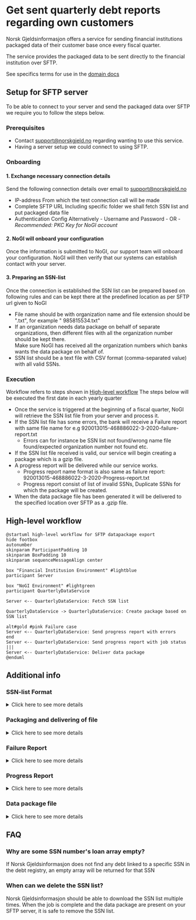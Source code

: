 # Get sent quarterly debt reports regarding own customers

Norsk Gjeldsinformasjon offers a service for sending financial institutions packaged data of their
customer base once every fiscal quarter.

The service provides the packaged data to be sent directly to the financial institution over SFTP.

See specifics terms for use in the [domain docs](https://norskgjeld.atlassian.net/wiki/x/AYBXHQ)

## Setup for SFTP server

To be able to connect to your server and send the packaged data over SFTP we require you to follow
the steps below.

### Prerequisites

* Contact support@norskgjeld.no regarding wanting to use this service.
* Having a server setup we could connect to using SFTP.

### Onboarding

#### 1. Exchange necessary connection details

Send the following connection details over email to support@norskgjeld.no

* IP-address
  From which the test connection call will be made
* Complete SFTP URL
  Including specific folder we shall fetch SSN list and put packaged data file
* Authentication Config
  Alternatively - Username and Password - OR - *Recommended: PKC Key for NoGI account*

#### 2. NoGI will onboard your configuration

Once the information is submitted to NoGI, our support team will onboard your configuration.
NoGI will then verify that our systems can establish contact with your server.

#### 3. Preparing an SSN-list

Once the connection is established the SSN list can be prepared based on following rules
and can be kept there at the predefined location as per SFTP url given to NoGI

* File name should be with organization name and file extension should be ".txt", for example "
  985815534.txt"
* If an organization needs data package on behalf of separate organizations, then different files
  with all the organization number should be kept there.
  </br>Make sure NoGI has received all the organization numbers which banks wants the data package
  on behalf of.
* SSN list should be a text file with CSV format (comma-separated value) with all valid SSNs.

### Execution

Workflow refers to steps shown in [High-level workflow](#high-level-workflow)
The steps below will be executed the first date in each yearly quarter

* Once the service is triggered at the beginning of a fiscal quarter, NoGI will retrieve the SSN
  list file from your server and process it.
* If the SSN list file has some errors, the bank will receive a Failure report with same file name
  for e.g 920013015-468886022-3-2020-failure-report.txt
    * Errors can for instance be SSN list not found/wrong name file found/expected organization
      number not found etc.
* If the SSN list file received is valid, our service will begin creating a package which is a gzip
  file.
* A progress report will be delivered while our service works.
    * Progress report name format is also same as failure report:
      920013015-468886022-3-2020-Progress-report.txt
    * Progress report consist of list of invalid SSNs, Duplicate SSNs for which the package will be
      created.
* When the data package file has been generated it will be delivered to the specified location over
  SFTP as a .gzip file.

## High-level workflow

```plantuml
@startuml high-level workflow for SFTP datapackage export
hide footbox
autonumber
skinparam ParticipantPadding 10
skinparam BoxPadding 10
skinparam sequenceMessageAlign center

box "Financial Institusion Environment" #lightblue
participant Server

box "NoGI Environment" #lightgreen
participant QuarterlyDataService

Server <-- QuarterlyDataService: Fetch SSN list

QuarterlyDataService -> QuarterlyDataService: Create package based on SSN list

alt#gold #pink Failure case
Server <-- QuarterlyDataService: Send progress report with errors
end
Server <-- QuarterlyDataService: Send progress report with job status
|||
Server <-- QuarterlyDataService: Deliver data package
@enduml
```

## Additional info

### SSN-list Format

<details markdown="1">
<summary>Click here to see more details</summary>
There are certain prerequisites for processing of the SSN list:

* File name should correspond with the organization number, and with file extension ".txt", for
  example "985815534.txt"

* If FI needs data on behalf of more than one bank, then one SSN list can be prepared for each
  of them, with correct organization numbers in file names.

* The SSN list is a CSV (comma-separated value) list with valid SSNs (Norwegian personal
  numbers with OR D-Numbers with 11 digits) without duplicates.

</details>

### Packaging and delivering of file

<details markdown="1">
<summary>Click here to see more details</summary>

* Once connection is successfully established, the service will get the SSN list from the SFTP.

* Either a Failure report or a Progress report is sent back. The service will create the data file
  based on the SSN list given by financial institution.

* Once file is ready it will be delivered on the SFTP
  predefined location.

</details>

### Failure Report

<details markdown="1">
<summary>Click here to see more details</summary>
A Failure report is delivered back in the following cases.

* The name of the Failure report file
  ReceiverOrgNumber-OnBehalfOfOrgNumber-month-year-failure-report.txt for e.g. 985815534-
  985815534-3-2020-failure-report.txt

Error which can generate failure report are as follows:

* SSN list not found with Organization number expected/wrong file name

* Invalid organization number file found

</details>

### Progress Report

<details markdown="1">
<summary>Click here to see more details</summary>
After successful connection, the SSN list is fetched. 

* If a correct SSN list is found, then a Progress
  report is delivered back.

* The name of the progress report file format is ReceiverOrgNumber-
  OnBehalfOfOrgNumber-month-year-progress-report.txt for e.g. 985815534-985815534-3-2020-
  progress-report.txt

* The progress report consists of Invalid SSN list and duplicate SSN list along with
  the receiver organization number, on Behalf of organization number and timestamp.

</details>

### Data package file

<details markdown="1">
<summary>Click here to see more details</summary>
Data package file has a filename with organization number, for example "975966453.gzip". 

* The data
  is available in gzip format following the standard API for data delivery specification.

</details>

## FAQ

### Why are some SSN number's loan array empty?

If Norsk Gjeldsinformasjon does not find any debt linked to a specific SSN in the debt registry, an
empty array will be returned for that SSN

### When can we delete the SSN list?

Norsk Gjeldsinformasjon should be able to download the SSN list multiple times.
When the job is complete and the data package are present on your SFTP server, it is safe to remove
the SSN list.